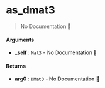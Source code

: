 # as\_dmat3

> No Documentation 🚧

#### Arguments

- **\_self** : `Mat3` \- No Documentation 🚧

#### Returns

- **arg0** : `DMat3` \- No Documentation 🚧
